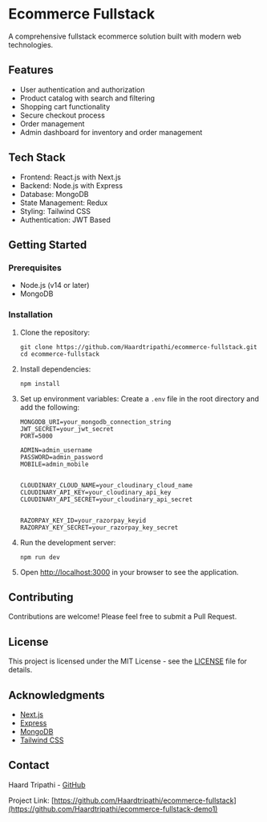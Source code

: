 # Ecommerce Fullstack

A comprehensive fullstack ecommerce solution built with modern web technologies.

## Features

- User authentication and authorization
- Product catalog with search and filtering
- Shopping cart functionality
- Secure checkout process
- Order management
- Admin dashboard for inventory and order management

## Tech Stack

- Frontend: React.js with Next.js
- Backend: Node.js with Express
- Database: MongoDB
- State Management: Redux
- Styling: Tailwind CSS
- Authentication: JWT Based

## Getting Started

### Prerequisites

- Node.js (v14 or later)
- MongoDB

### Installation

1. Clone the repository:
   ```
   git clone https://github.com/Haardtripathi/ecommerce-fullstack.git
   cd ecommerce-fullstack
   ```

2. Install dependencies:
   ```
   npm install
   ```

3. Set up environment variables:
   Create a `.env` file in the root directory and add the following:
   ```
   MONGODB_URI=your_mongodb_connection_string
   JWT_SECRET=your_jwt_secret
   PORT=5000

   ADMIN=admin_username
   PASSWORD=admin_password
   MOBILE=admin_mobile
   
   
   CLOUDINARY_CLOUD_NAME=your_cloudinary_cloud_name
   CLOUDINARY_API_KEY=your_cloudinary_api_key
   CLOUDINARY_API_SECRET=your_cloudinary_api_secret
   
   
   RAZORPAY_KEY_ID=your_razorpay_keyid
   RAZORPAY_KEY_SECRET=your_razorpay_key_secret

   ```

4. Run the development server:
   ```
   npm run dev
   ```

5. Open [http://localhost:3000](http://localhost:3000) in your browser to see the application.

## Contributing

Contributions are welcome! Please feel free to submit a Pull Request.

## License

This project is licensed under the MIT License - see the [LICENSE](LICENSE) file for details.

## Acknowledgments

- [Next.js](https://nextjs.org/)
- [Express](https://expressjs.com/)
- [MongoDB](https://www.mongodb.com/)
- [Tailwind CSS](https://tailwindcss.com/)

## Contact

Haard Tripathi - [GitHub](https://github.com/Haardtripathi)

Project Link: [https://github.com/Haardtripathi/ecommerce-fullstack](https://github.com/Haardtripathi/ecommerce-fullstack-demo1)
